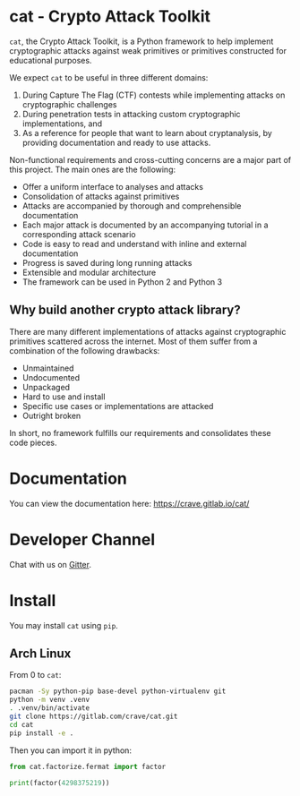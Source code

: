 # cat - Crypto Attack Toolkit

`cat`, the Crypto Attack Toolkit, is a Python framework to help implement cryptographic attacks against weak primitives or primitives constructed for educational purposes.

We expect `cat` to be useful in three different domains:

1. During Capture The Flag (CTF) contests while implementing attacks on cryptographic challenges
2. During penetration tests in attacking custom cryptographic implementations, and
3. As a reference for people that want to learn about cryptanalysis, by providing documentation and ready to use attacks.

Non-functional requirements and cross-cutting concerns are a major part of this project.
The main ones are the following:

* Offer a uniform interface to analyses and attacks
* Consolidation of attacks against primitives
* Attacks are accompanied by thorough and comprehensible documentation
* Each major attack is documented by an accompanying tutorial in a corresponding attack scenario
* Code is easy to read and understand with inline and external documentation
* Progress is saved during long running attacks
* Extensible and modular architecture
* The framework can be used in Python 2 and Python 3

## Why build another crypto attack library?

There are many different implementations of attacks against cryptographic primitives scattered across the internet.
Most of them suffer from a combination of the following drawbacks:

* Unmaintained
* Undocumented
* Unpackaged
* Hard to use and install
* Specific use cases or implementations are attacked
* Outright broken

In short, no framework fulfills our requirements and consolidates these code pieces.

# Documentation

You can view the documentation here: https://crave.gitlab.io/cat/

# Developer Channel

Chat with us on [Gitter](https://gitter.im/crypto-attack-toolkit).

# Install

You may install `cat` using `pip`.

## Arch Linux

From 0 to `cat`:

```bash
pacman -Sy python-pip base-devel python-virtualenv git
python -m venv .venv
. .venv/bin/activate
git clone https://gitlab.com/crave/cat.git
cd cat
pip install -e .
```

Then you can import it in python:

```python
from cat.factorize.fermat import factor

print(factor(4298375219))
```
